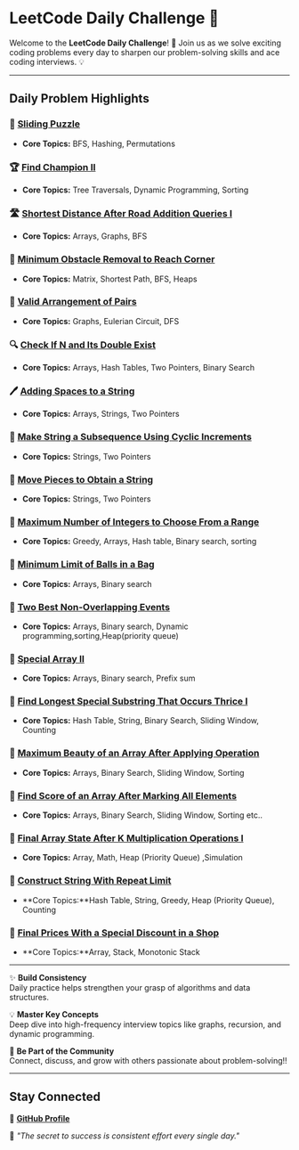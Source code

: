 # **LeetCode Daily Challenge 🚀**

Welcome to the **LeetCode Daily Challenge**! 🎉 Join us as we solve exciting coding problems every day to sharpen our problem-solving skills and ace coding interviews. 💡

---

## **Daily Problem Highlights**

### 🔄 **[Sliding Puzzle](https://leetcode.com/problems/sliding-puzzle/)**
- **Core Topics:** BFS, Hashing, Permutations  

### 🏆 **[Find Champion II](https://leetcode.com/problems/find-champion-ii/)**
- **Core Topics:** Tree Traversals, Dynamic Programming, Sorting  

### 🛣️ **[Shortest Distance After Road Addition Queries I](https://leetcode.com/problems/shortest-distance-after-road-addition-queries-i/)**
- **Core Topics:** Arrays, Graphs, BFS  

### 🧱 **[Minimum Obstacle Removal to Reach Corner](https://leetcode.com/problems/minimum-obstacle-removal-to-reach-corner/description/)**
- **Core Topics:** Matrix, Shortest Path, BFS, Heaps  

### 🔗 **[Valid Arrangement of Pairs](https://leetcode.com/problems/valid-arrangement-of-pairs/description/)**
- **Core Topics:** Graphs, Eulerian Circuit, DFS  

### 🔍 **[Check If N and Its Double Exist](https://leetcode.com/problems/check-if-n-and-its-double-exist/description/)**
- **Core Topics:** Arrays, Hash Tables, Two Pointers, Binary Search  

### 🖊️ **[Adding Spaces to a String](https://leetcode.com/problems/adding-spaces-to-a-string/description/)**
- **Core Topics:** Arrays, Strings, Two Pointers  

### 🔄 **[Make String a Subsequence Using Cyclic Increments](https://leetcode.com/problems/make-string-a-subsequence-using-cyclic-increments/description/)**
- **Core Topics:** Strings, Two Pointers  

### 🧩 **[Move Pieces to Obtain a String](https://leetcode.com/problems/move-pieces-to-obtain-a-string/description/)**
- **Core Topics:** Strings, Two Pointers  

### 🔢 **[Maximum Number of Integers to Choose From a Range](https://leetcode.com/problems/maximum-number-of-integers-to-choose-from-a-range/)**
- **Core Topics:** Greedy, Arrays, Hash table, Binary search, sorting

### 🔢 **[Minimum Limit of Balls in a Bag](https://leetcode.com/problems/minimum-limit-of-balls-in-a-bag/description/)**
- **Core Topics:** Arrays, Binary search

### 🔢 **[Two Best Non-Overlapping Events](https://leetcode.com/problems/two-best-non-overlapping-events/description/)**
- **Core Topics:** Arrays, Binary search, Dynamic programming,sorting,Heap(priority queue)

### 🔢 **[Special Array II](https://leetcode.com/problems/special-array-ii/description/)**
- **Core Topics:** Arrays, Binary search, Prefix sum

### 🔢 **[Find Longest Special Substring That Occurs Thrice I](https://leetcode.com/problems/find-longest-special-substring-that-occurs-thrice-i/description/)**
- **Core Topics:** Hash Table, String, Binary Search, Sliding Window, Counting

### 🔢 **[Maximum Beauty of an Array After Applying Operation](https://leetcode.com/problems/maximum-beauty-of-an-array-after-applying-operation/description/?envType=daily-question&envId=2024-12-11)**
- **Core Topics:** Arrays, Binary Search, Sliding Window, Sorting

### 🔢 **[Find Score of an Array After Marking All Elements](https://leetcode.com/problems/find-score-of-an-array-after-marking-all-elements/description/)**
- **Core Topics:** Arrays, Binary Search, Sliding Window, Sorting etc..


### 🔢 **[Final Array State After K Multiplication Operations I](https://leetcode.com/problems/final-array-state-after-k-multiplication-operations-i/description/)**
- **Core Topics:** Array, Math, Heap (Priority Queue) ,Simulation

### 🔢 **[Construct String With Repeat Limit](https://leetcode.com/problems/construct-string-with-repeat-limit/description/)**
- **Core Topics:**Hash Table, String, Greedy, Heap (Priority Queue), Counting

### 🔢 **[ Final Prices With a Special Discount in a Shop](https://leetcode.com/problems/final-prices-with-a-special-discount-in-a-shop/description/?envType=daily-question&envId=2024-12-18)**
- **Core Topics:**Array, Stack, Monotonic Stack

---

✨ **Build Consistency**  
Daily practice helps strengthen your grasp of algorithms and data structures.  

💡 **Master Key Concepts**  
Deep dive into high-frequency interview topics like graphs, recursion, and dynamic programming.  

🤝 **Be Part of the Community**  
Connect, discuss, and grow with others passionate about problem-solving!!


---

## **Stay Connected**  
📍 **[GitHub Profile](https://github.com/JahnavikaGopalbvrith)**  

🎯 *"The secret to success is consistent effort every single day."*
